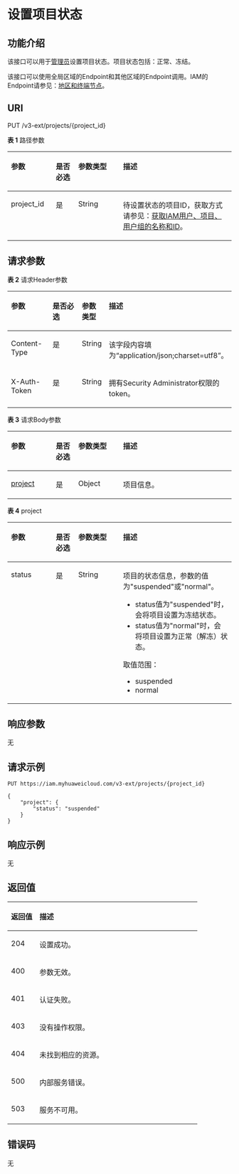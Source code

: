 # 设置项目状态<a name="zh-cn_topic_0074171149"></a>

## 功能介绍<a name="zh-cn_topic_0221482447_section33506296124"></a>

该接口可以用于[管理员](https://support.huaweicloud.com/usermanual-iam/zh-cn_topic_0079496985.html)设置项目状态。项目状态包括：正常、冻结。

该接口可以使用全局区域的Endpoint和其他区域的Endpoint调用。IAM的Endpoint请参见：[地区和终端节点](https://developer.huaweicloud.com/endpoint?IAM)。

## URI<a name="zh-cn_topic_0221482447_section1835211297129"></a>

PUT /v3-ext/projects/\{project\_id\}

**表 1**  路径参数

<a name="zh-cn_topic_0221482447_table1935711295121"></a>
<table><thead align="left"><tr id="zh-cn_topic_0221482447_row1535632921217"><th class="cellrowborder" valign="top" width="20%" id="mcps1.2.5.1.1"><p id="zh-cn_topic_0221482447_p2358152961213"><a name="zh-cn_topic_0221482447_p2358152961213"></a><a name="zh-cn_topic_0221482447_p2358152961213"></a>参数</p>
</th>
<th class="cellrowborder" valign="top" width="10%" id="mcps1.2.5.1.2"><p id="zh-cn_topic_0221482447_p133597299126"><a name="zh-cn_topic_0221482447_p133597299126"></a><a name="zh-cn_topic_0221482447_p133597299126"></a>是否必选</p>
</th>
<th class="cellrowborder" valign="top" width="20%" id="mcps1.2.5.1.3"><p id="zh-cn_topic_0221482447_p1436092914129"><a name="zh-cn_topic_0221482447_p1436092914129"></a><a name="zh-cn_topic_0221482447_p1436092914129"></a>参数类型</p>
</th>
<th class="cellrowborder" valign="top" width="50%" id="mcps1.2.5.1.4"><p id="zh-cn_topic_0221482447_p143619297126"><a name="zh-cn_topic_0221482447_p143619297126"></a><a name="zh-cn_topic_0221482447_p143619297126"></a>描述</p>
</th>
</tr>
</thead>
<tbody><tr id="zh-cn_topic_0221482447_row10356132915122"><td class="cellrowborder" valign="top" width="20%" headers="mcps1.2.5.1.1 "><p id="zh-cn_topic_0221482447_p636219299121"><a name="zh-cn_topic_0221482447_p636219299121"></a><a name="zh-cn_topic_0221482447_p636219299121"></a>project_id</p>
</td>
<td class="cellrowborder" valign="top" width="10%" headers="mcps1.2.5.1.2 "><p id="zh-cn_topic_0221482447_p103631129181217"><a name="zh-cn_topic_0221482447_p103631129181217"></a><a name="zh-cn_topic_0221482447_p103631129181217"></a>是</p>
</td>
<td class="cellrowborder" valign="top" width="20%" headers="mcps1.2.5.1.3 "><p id="zh-cn_topic_0221482447_p15363102991212"><a name="zh-cn_topic_0221482447_p15363102991212"></a><a name="zh-cn_topic_0221482447_p15363102991212"></a>String</p>
</td>
<td class="cellrowborder" valign="top" width="50%" headers="mcps1.2.5.1.4 "><p id="zh-cn_topic_0221482447_p2036412991219"><a name="zh-cn_topic_0221482447_p2036412991219"></a><a name="zh-cn_topic_0221482447_p2036412991219"></a>待设置状态的项目ID，获取方式请参见：<a href="获取IAM用户-项目-用户组的名称和ID.md">获取IAM用户、项目、用户组的名称和ID</a>。</p>
</td>
</tr>
</tbody>
</table>

## 请求参数<a name="zh-cn_topic_0221482447_section1536852914122"></a>

**表 2**  请求Header参数

<a name="zh-cn_topic_0221482447_HeaderParameter"></a>
<table><thead align="left"><tr id="zh-cn_topic_0221482447_row12371229201212"><th class="cellrowborder" valign="top" width="20%" id="mcps1.2.5.1.1"><p id="zh-cn_topic_0221482447_p15373192901220"><a name="zh-cn_topic_0221482447_p15373192901220"></a><a name="zh-cn_topic_0221482447_p15373192901220"></a>参数</p>
</th>
<th class="cellrowborder" valign="top" width="20%" id="mcps1.2.5.1.2"><p id="zh-cn_topic_0221482447_p10374132951215"><a name="zh-cn_topic_0221482447_p10374132951215"></a><a name="zh-cn_topic_0221482447_p10374132951215"></a>是否必选</p>
</th>
<th class="cellrowborder" valign="top" width="10%" id="mcps1.2.5.1.3"><p id="zh-cn_topic_0221482447_p137452916126"><a name="zh-cn_topic_0221482447_p137452916126"></a><a name="zh-cn_topic_0221482447_p137452916126"></a>参数类型</p>
</th>
<th class="cellrowborder" valign="top" width="50%" id="mcps1.2.5.1.4"><p id="zh-cn_topic_0221482447_p937516297127"><a name="zh-cn_topic_0221482447_p937516297127"></a><a name="zh-cn_topic_0221482447_p937516297127"></a>描述</p>
</th>
</tr>
</thead>
<tbody><tr id="zh-cn_topic_0221482447_row6371182914129"><td class="cellrowborder" valign="top" width="20%" headers="mcps1.2.5.1.1 "><p id="zh-cn_topic_0221482447_p1337662931218"><a name="zh-cn_topic_0221482447_p1337662931218"></a><a name="zh-cn_topic_0221482447_p1337662931218"></a>Content-Type</p>
</td>
<td class="cellrowborder" valign="top" width="20%" headers="mcps1.2.5.1.2 "><p id="zh-cn_topic_0221482447_p2377162910127"><a name="zh-cn_topic_0221482447_p2377162910127"></a><a name="zh-cn_topic_0221482447_p2377162910127"></a>是</p>
</td>
<td class="cellrowborder" valign="top" width="10%" headers="mcps1.2.5.1.3 "><p id="zh-cn_topic_0221482447_p537718290120"><a name="zh-cn_topic_0221482447_p537718290120"></a><a name="zh-cn_topic_0221482447_p537718290120"></a>String</p>
</td>
<td class="cellrowborder" valign="top" width="50%" headers="mcps1.2.5.1.4 "><p id="zh-cn_topic_0221482447_p73781129151220"><a name="zh-cn_topic_0221482447_p73781129151220"></a><a name="zh-cn_topic_0221482447_p73781129151220"></a>该字段内容填为“application/json;charset=utf8”。</p>
</td>
</tr>
<tr id="zh-cn_topic_0221482447_row3371029151217"><td class="cellrowborder" valign="top" width="20%" headers="mcps1.2.5.1.1 "><p id="zh-cn_topic_0221482447_p6379172918122"><a name="zh-cn_topic_0221482447_p6379172918122"></a><a name="zh-cn_topic_0221482447_p6379172918122"></a>X-Auth-Token</p>
</td>
<td class="cellrowborder" valign="top" width="20%" headers="mcps1.2.5.1.2 "><p id="zh-cn_topic_0221482447_p1837912991218"><a name="zh-cn_topic_0221482447_p1837912991218"></a><a name="zh-cn_topic_0221482447_p1837912991218"></a>是</p>
</td>
<td class="cellrowborder" valign="top" width="10%" headers="mcps1.2.5.1.3 "><p id="zh-cn_topic_0221482447_p1538011294125"><a name="zh-cn_topic_0221482447_p1538011294125"></a><a name="zh-cn_topic_0221482447_p1538011294125"></a>String</p>
</td>
<td class="cellrowborder" valign="top" width="50%" headers="mcps1.2.5.1.4 "><p id="zh-cn_topic_0221482447_p9381112931218"><a name="zh-cn_topic_0221482447_p9381112931218"></a><a name="zh-cn_topic_0221482447_p9381112931218"></a>拥有Security Administrator权限的token。</p>
</td>
</tr>
</tbody>
</table>

**表 3**  请求Body参数

<a name="zh-cn_topic_0221482447_requestParameter"></a>
<table><thead align="left"><tr id="zh-cn_topic_0221482447_row2038282981210"><th class="cellrowborder" valign="top" width="20%" id="mcps1.2.5.1.1"><p id="zh-cn_topic_0221482447_p10383182961214"><a name="zh-cn_topic_0221482447_p10383182961214"></a><a name="zh-cn_topic_0221482447_p10383182961214"></a>参数</p>
</th>
<th class="cellrowborder" valign="top" width="10%" id="mcps1.2.5.1.2"><p id="zh-cn_topic_0221482447_p1738416293121"><a name="zh-cn_topic_0221482447_p1738416293121"></a><a name="zh-cn_topic_0221482447_p1738416293121"></a>是否必选</p>
</th>
<th class="cellrowborder" valign="top" width="20%" id="mcps1.2.5.1.3"><p id="zh-cn_topic_0221482447_p1438512918122"><a name="zh-cn_topic_0221482447_p1438512918122"></a><a name="zh-cn_topic_0221482447_p1438512918122"></a>参数类型</p>
</th>
<th class="cellrowborder" valign="top" width="50%" id="mcps1.2.5.1.4"><p id="zh-cn_topic_0221482447_p14386152915128"><a name="zh-cn_topic_0221482447_p14386152915128"></a><a name="zh-cn_topic_0221482447_p14386152915128"></a>描述</p>
</th>
</tr>
</thead>
<tbody><tr id="zh-cn_topic_0221482447_row16382192981215"><td class="cellrowborder" valign="top" width="20%" headers="mcps1.2.5.1.1 "><p id="zh-cn_topic_0221482447_p238792951220"><a name="zh-cn_topic_0221482447_p238792951220"></a><a name="zh-cn_topic_0221482447_p238792951220"></a><a href="#zh-cn_topic_0221482447_request_Rq67Project">project</a></p>
</td>
<td class="cellrowborder" valign="top" width="10%" headers="mcps1.2.5.1.2 "><p id="zh-cn_topic_0221482447_p133881429181217"><a name="zh-cn_topic_0221482447_p133881429181217"></a><a name="zh-cn_topic_0221482447_p133881429181217"></a>是</p>
</td>
<td class="cellrowborder" valign="top" width="20%" headers="mcps1.2.5.1.3 "><p id="zh-cn_topic_0221482447_p73900296120"><a name="zh-cn_topic_0221482447_p73900296120"></a><a name="zh-cn_topic_0221482447_p73900296120"></a>Object</p>
</td>
<td class="cellrowborder" valign="top" width="50%" headers="mcps1.2.5.1.4 "><p id="zh-cn_topic_0221482447_p183919295124"><a name="zh-cn_topic_0221482447_p183919295124"></a><a name="zh-cn_topic_0221482447_p183919295124"></a>项目信息。</p>
</td>
</tr>
</tbody>
</table>

**表 4**  project

<a name="zh-cn_topic_0221482447_request_Rq67Project"></a>
<table><thead align="left"><tr id="zh-cn_topic_0221482447_row2039272916125"><th class="cellrowborder" valign="top" width="20%" id="mcps1.2.5.1.1"><p id="zh-cn_topic_0221482447_p2394142971214"><a name="zh-cn_topic_0221482447_p2394142971214"></a><a name="zh-cn_topic_0221482447_p2394142971214"></a>参数</p>
</th>
<th class="cellrowborder" valign="top" width="10%" id="mcps1.2.5.1.2"><p id="zh-cn_topic_0221482447_p13394152931219"><a name="zh-cn_topic_0221482447_p13394152931219"></a><a name="zh-cn_topic_0221482447_p13394152931219"></a>是否必选</p>
</th>
<th class="cellrowborder" valign="top" width="20%" id="mcps1.2.5.1.3"><p id="zh-cn_topic_0221482447_p3395152941213"><a name="zh-cn_topic_0221482447_p3395152941213"></a><a name="zh-cn_topic_0221482447_p3395152941213"></a>参数类型</p>
</th>
<th class="cellrowborder" valign="top" width="50%" id="mcps1.2.5.1.4"><p id="zh-cn_topic_0221482447_p1339682918127"><a name="zh-cn_topic_0221482447_p1339682918127"></a><a name="zh-cn_topic_0221482447_p1339682918127"></a>描述</p>
</th>
</tr>
</thead>
<tbody><tr id="zh-cn_topic_0221482447_row3392152911217"><td class="cellrowborder" valign="top" width="20%" headers="mcps1.2.5.1.1 "><p id="zh-cn_topic_0221482447_p153972293125"><a name="zh-cn_topic_0221482447_p153972293125"></a><a name="zh-cn_topic_0221482447_p153972293125"></a>status</p>
</td>
<td class="cellrowborder" valign="top" width="10%" headers="mcps1.2.5.1.2 "><p id="zh-cn_topic_0221482447_p23981629131213"><a name="zh-cn_topic_0221482447_p23981629131213"></a><a name="zh-cn_topic_0221482447_p23981629131213"></a>是</p>
</td>
<td class="cellrowborder" valign="top" width="20%" headers="mcps1.2.5.1.3 "><p id="zh-cn_topic_0221482447_p123991029131213"><a name="zh-cn_topic_0221482447_p123991029131213"></a><a name="zh-cn_topic_0221482447_p123991029131213"></a>String</p>
</td>
<td class="cellrowborder" valign="top" width="50%" headers="mcps1.2.5.1.4 "><p id="zh-cn_topic_0221482447_p15400152919126"><a name="zh-cn_topic_0221482447_p15400152919126"></a><a name="zh-cn_topic_0221482447_p15400152919126"></a>项目的状态信息，参数的值为"suspended"或"normal"。</p>
<a name="zh-cn_topic_0221482447_ul440017295122"></a><a name="zh-cn_topic_0221482447_ul440017295122"></a><ul id="zh-cn_topic_0221482447_ul440017295122"><li>status值为"suspended"时，会将项目设置为冻结状态。</li><li>status值为"normal"时，会将项目设置为正常（解冻）状态。</li></ul>
<p id="zh-cn_topic_0221482447_p1940382951213"><a name="zh-cn_topic_0221482447_p1940382951213"></a><a name="zh-cn_topic_0221482447_p1940382951213"></a>取值范围：</p>
<a name="zh-cn_topic_0221482447_ul840452912127"></a><a name="zh-cn_topic_0221482447_ul840452912127"></a><ul id="zh-cn_topic_0221482447_ul840452912127"><li>suspended</li><li>normal</li></ul>
</td>
</tr>
</tbody>
</table>

## 响应参数<a name="zh-cn_topic_0221482447_section8406182914124"></a>

无

## 请求示例<a name="zh-cn_topic_0221482447_section11407112981216"></a>

```
PUT https://iam.myhuaweicloud.com/v3-ext/projects/{project_id}
```

```
{
    "project": {
        "status": "suspended"
    }
}
```

## 响应示例<a name="zh-cn_topic_0221482447_section4414152911123"></a>

无

## 返回值<a name="zh-cn_topic_0221482447_section16416132941218"></a>

<a name="zh-cn_topic_0221482447_table2429"></a>
<table><thead align="left"><tr id="zh-cn_topic_0221482447_row124193293128"><th class="cellrowborder" valign="top" width="15%" id="mcps1.1.3.1.1"><p id="zh-cn_topic_0221482447_p164201129101217"><a name="zh-cn_topic_0221482447_p164201129101217"></a><a name="zh-cn_topic_0221482447_p164201129101217"></a>返回值</p>
</th>
<th class="cellrowborder" valign="top" width="85%" id="mcps1.1.3.1.2"><p id="zh-cn_topic_0221482447_p8421142901215"><a name="zh-cn_topic_0221482447_p8421142901215"></a><a name="zh-cn_topic_0221482447_p8421142901215"></a>描述</p>
</th>
</tr>
</thead>
<tbody><tr id="zh-cn_topic_0221482447_row1641972941219"><td class="cellrowborder" valign="top" width="15%" headers="mcps1.1.3.1.1 "><p id="zh-cn_topic_0221482447_p342216295123"><a name="zh-cn_topic_0221482447_p342216295123"></a><a name="zh-cn_topic_0221482447_p342216295123"></a>204</p>
</td>
<td class="cellrowborder" valign="top" width="85%" headers="mcps1.1.3.1.2 "><p id="zh-cn_topic_0221482447_p18423132941216"><a name="zh-cn_topic_0221482447_p18423132941216"></a><a name="zh-cn_topic_0221482447_p18423132941216"></a>设置成功。</p>
</td>
</tr>
<tr id="zh-cn_topic_0221482447_row134193298122"><td class="cellrowborder" valign="top" width="15%" headers="mcps1.1.3.1.1 "><p id="zh-cn_topic_0221482447_p14248292123"><a name="zh-cn_topic_0221482447_p14248292123"></a><a name="zh-cn_topic_0221482447_p14248292123"></a>400</p>
</td>
<td class="cellrowborder" valign="top" width="85%" headers="mcps1.1.3.1.2 "><p id="zh-cn_topic_0221482447_p3424152951212"><a name="zh-cn_topic_0221482447_p3424152951212"></a><a name="zh-cn_topic_0221482447_p3424152951212"></a>参数无效。</p>
</td>
</tr>
<tr id="zh-cn_topic_0221482447_row241952951219"><td class="cellrowborder" valign="top" width="15%" headers="mcps1.1.3.1.1 "><p id="zh-cn_topic_0221482447_p144251729171214"><a name="zh-cn_topic_0221482447_p144251729171214"></a><a name="zh-cn_topic_0221482447_p144251729171214"></a>401</p>
</td>
<td class="cellrowborder" valign="top" width="85%" headers="mcps1.1.3.1.2 "><p id="zh-cn_topic_0221482447_p134261829121220"><a name="zh-cn_topic_0221482447_p134261829121220"></a><a name="zh-cn_topic_0221482447_p134261829121220"></a>认证失败。</p>
</td>
</tr>
<tr id="zh-cn_topic_0221482447_row84191329101211"><td class="cellrowborder" valign="top" width="15%" headers="mcps1.1.3.1.1 "><p id="zh-cn_topic_0221482447_p0427429121219"><a name="zh-cn_topic_0221482447_p0427429121219"></a><a name="zh-cn_topic_0221482447_p0427429121219"></a>403</p>
</td>
<td class="cellrowborder" valign="top" width="85%" headers="mcps1.1.3.1.2 "><p id="zh-cn_topic_0221482447_p842819295122"><a name="zh-cn_topic_0221482447_p842819295122"></a><a name="zh-cn_topic_0221482447_p842819295122"></a>没有操作权限。</p>
</td>
</tr>
<tr id="zh-cn_topic_0221482447_row4419132941218"><td class="cellrowborder" valign="top" width="15%" headers="mcps1.1.3.1.1 "><p id="zh-cn_topic_0221482447_p1642952917125"><a name="zh-cn_topic_0221482447_p1642952917125"></a><a name="zh-cn_topic_0221482447_p1642952917125"></a>404</p>
</td>
<td class="cellrowborder" valign="top" width="85%" headers="mcps1.1.3.1.2 "><p id="zh-cn_topic_0221482447_p15429162921211"><a name="zh-cn_topic_0221482447_p15429162921211"></a><a name="zh-cn_topic_0221482447_p15429162921211"></a>未找到相应的资源。</p>
</td>
</tr>
<tr id="zh-cn_topic_0221482447_row5419629191211"><td class="cellrowborder" valign="top" width="15%" headers="mcps1.1.3.1.1 "><p id="zh-cn_topic_0221482447_p11430102917122"><a name="zh-cn_topic_0221482447_p11430102917122"></a><a name="zh-cn_topic_0221482447_p11430102917122"></a>500</p>
</td>
<td class="cellrowborder" valign="top" width="85%" headers="mcps1.1.3.1.2 "><p id="zh-cn_topic_0221482447_p543120297125"><a name="zh-cn_topic_0221482447_p543120297125"></a><a name="zh-cn_topic_0221482447_p543120297125"></a>内部服务错误。</p>
</td>
</tr>
<tr id="zh-cn_topic_0221482447_row6419329121217"><td class="cellrowborder" valign="top" width="15%" headers="mcps1.1.3.1.1 "><p id="zh-cn_topic_0221482447_p1343311291124"><a name="zh-cn_topic_0221482447_p1343311291124"></a><a name="zh-cn_topic_0221482447_p1343311291124"></a>503</p>
</td>
<td class="cellrowborder" valign="top" width="85%" headers="mcps1.1.3.1.2 "><p id="zh-cn_topic_0221482447_p194341129121213"><a name="zh-cn_topic_0221482447_p194341129121213"></a><a name="zh-cn_topic_0221482447_p194341129121213"></a>服务不可用。</p>
</td>
</tr>
</tbody>
</table>

## 错误码<a name="zh-cn_topic_0221482447_section7435192917127"></a>

无

